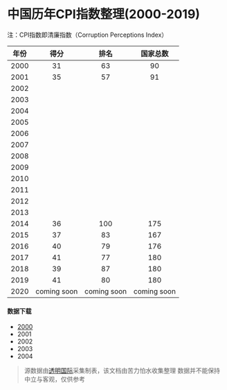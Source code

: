 # 中国历年CPI指数整理(2000-2019)

注：CPI指数即清廉指数（Corruption Perceptions Index）


| 年份 |    得分     |    排名     |  国家总数   |
| :--: | :---------: | :---------: | :---------: |
| 2000 |     31      |     63      |     90      |
| 2001 |     35      |     57      |     91      |
| 2002 |             |             |             |
| 2003 |             |             |             |
| 2004 |             |             |             |
| 2005 |             |             |             |
| 2006 |             |             |             |
| 2007 |             |             |             |
| 2008 |             |             |             |
| 2009 |             |             |             |
| 2010 |             |             |             |
| 2011 |             |             |             |
| 2012 |             |             |             |
| 2013 |             |             |             |
| 2014 |     36      |     100     |     175     |
| 2015 |     37      |     83      |     167     |
| 2016 |     40      |     79      |     176     |
| 2017 |     41      |     77      |     180     |
| 2018 |     39      |     87      |     180     |
| 2019 |     41      |     80      |     180     |
| 2020 | coming soon | coming soon | coming soon |



#### 数据下载

- [2000](data/2000.csv)
- 2001
- 2002
- 2003
- 2004



> 源数据由[透明国际](https://www.transparency.org/)采集制表，该文档由苦力怕水收集整理
> 数据并不能保持中立与客观，仅供参考